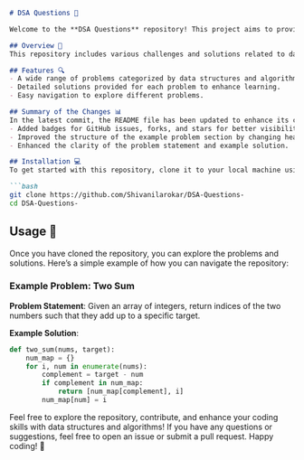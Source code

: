 ```markdown
# DSA Questions 🌟

Welcome to the **DSA Questions** repository! This project aims to provide a comprehensive collection of data structure and algorithm challenges to enhance your understanding and skills in this crucial area of computer science.

## Overview 🚀
This repository includes various challenges and solutions related to data structures and algorithms, making it a valuable resource for both beginners and experienced developers.

## Features 🔍
- A wide range of problems categorized by data structures and algorithms.
- Detailed solutions provided for each problem to enhance learning.
- Easy navigation to explore different problems.

## Summary of the Changes 📊
In the latest commit, the README file has been updated to enhance its clarity and visual appeal. The following changes were made:
- Added badges for GitHub issues, forks, and stars for better visibility.
- Improved the structure of the example problem section by changing headings and formatting.
- Enhanced the clarity of the problem statement and example solution.

## Installation 💻
To get started with this repository, clone it to your local machine using the following command:

```bash
git clone https://github.com/Shivanilarokar/DSA-Questions-
cd DSA-Questions-
```

## Usage 📖
Once you have cloned the repository, you can explore the problems and solutions. Here’s a simple example of how you can navigate the repository:

### Example Problem: Two Sum
**Problem Statement**: Given an array of integers, return indices of the two numbers such that they add up to a specific target.

**Example Solution**:
```python
def two_sum(nums, target):
    num_map = {}
    for i, num in enumerate(nums):
        complement = target - num
        if complement in num_map:
            return [num_map[complement], i]
        num_map[num] = i
```

Feel free to explore the repository, contribute, and enhance your coding skills with data structures and algorithms! If you have any questions or suggestions, feel free to open an issue or submit a pull request. Happy coding! 🎉
```